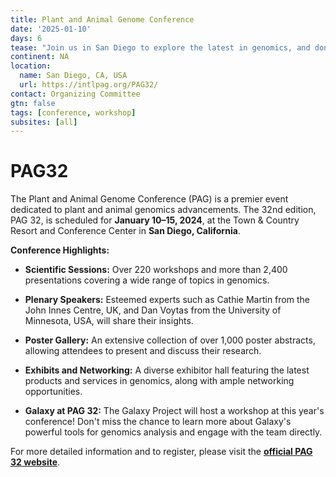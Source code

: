 ```yaml
---
title: Plant and Animal Genome Conference 
date: '2025-01-10'
days: 6
tease: "Join us in San Diego to explore the latest in genomics, and don't miss the opportunity to attend a special workshop hosted by the Galaxy Project."
continent: NA
location:
  name: San Diego, CA, USA
  url: https://intlpag.org/PAG32/
contact: Organizing Committee
gtn: false
tags: [conference, workshop]
subsites: [all]
---
```


# PAG32

The Plant and Animal Genome Conference (PAG) is a premier event dedicated to plant and animal genomics advancements. The 32nd edition, PAG 32, is scheduled for **January 10–15, 2024**, at the Town & Country Resort and Conference Center in **San Diego, California**.

**Conference Highlights:**

- **Scientific Sessions:** Over 220 workshops and more than 2,400 presentations covering a wide range of topics in genomics.
  
- **Plenary Speakers:** Esteemed experts such as Cathie Martin from the John Innes Centre, UK, and Dan Voytas from the University of Minnesota, USA, will share their insights.
  
- **Poster Gallery:** An extensive collection of over 1,000 poster abstracts, allowing attendees to present and discuss their research.
  
- **Exhibits and Networking:** A diverse exhibitor hall featuring the latest products and services in genomics, along with ample networking opportunities.
  
- **Galaxy at PAG 32:** The Galaxy Project will host a workshop at this year's conference! Don't miss the chance to learn more about Galaxy's powerful tools for genomics analysis and engage with the team directly.

For more detailed information and to register, please visit the **[official PAG 32 website](https://intlpag.org/PAG32/)**.
